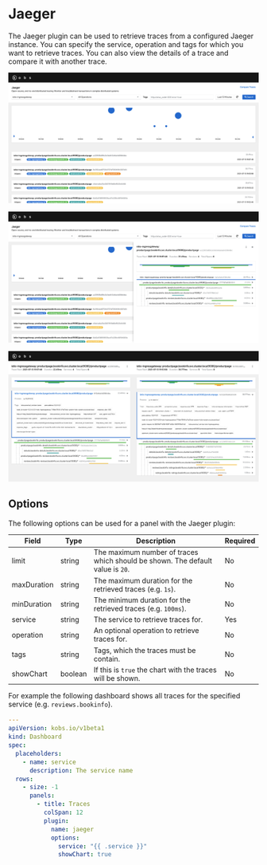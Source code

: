 # Jaeger

The Jaeger plugin can be used to retrieve traces from a configured Jaeger instance. You can specify the service, operation and tags for which you want to retrieve traces. You can also view the details of a trace and compare it with another trace.

![Traces](assets/jaeger-traces.png)

![Trace](assets/jaeger-trace.png)

![Compare Traces](assets/jaeger-compare-traces.png)

## Options

The following options can be used for a panel with the Jaeger plugin:

| Field | Type | Description | Required |
| ----- | ---- | ----------- | -------- |
| limit | string | The maximum number of traces which should be shown. The default value is `20`. | No |
| maxDuration | string | The maximum duration for the retrieved traces (e.g. `1s`). | No |
| minDuration | string | The minimum duration for the retrieved traces (e.g. `100ms`). | No |
| service | string | The service to retrieve traces for. | Yes |
| operation | string | An optional operation to retrieve traces for. | No |
| tags | string | Tags, which the traces must be contain. | No |
| showChart | boolean | If this is `true` the chart with the traces will be shown. | No |

For example the following dashboard shows all traces for the specified service (e.g. `reviews.bookinfo`).

```yaml
---
apiVersion: kobs.io/v1beta1
kind: Dashboard
spec:
  placeholders:
    - name: service
      description: The service name
  rows:
    - size: -1
      panels:
        - title: Traces
          colSpan: 12
          plugin:
            name: jaeger
            options:
              service: "{{ .service }}"
              showChart: true
```
